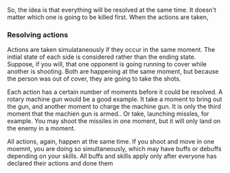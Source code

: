 So, the idea is that everything will be resolved at the same time. It doesn't matter which one is going to be killed first. When the actions are taken, 



### Resolving actions 
Actions are taken simulataneously if they occur in the same moment. The initial state of each side is considered rather than the ending state. Suppose, if you will, that one opponent is going running to cover while another is shooting. Both are happening at the same moment, but because the person was out of cover, they are going to take the shots. 

Each action has a certain number of moments before it could be resolved. A rotary machine gun would be a good example. It take a moment to bring out the gun, and another moment to charge the machine gun. It is only the third moment that the machien gun is armed.. Or take, launching missles, for example. You may shoot the missiles in one moment, but it will only land on the enemy in a moment. 

All actions, again, happen at the same time. If you shoot and move in one moemnt, you are doing so simultaneously, which may have buffs or debuffs depending on your skills. All buffs and skills apply only after everyone has declared their actions and done them 
